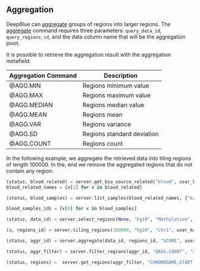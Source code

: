 ## Aggregation

DeepBlue can [aggregate](http://deepblue.mpi-inf.mpg.de/api.php#api-aggregate) groups of regions into larger regions.
The [aggregate](http://deepblue.mpi-inf.mpg.de/api.php#api-aggregate) command requires three parameters: `query_data_id`, `query_regions_id`, and the data column name that will be the aggregation pivot.

It is possible to retrieve the aggregation result with the aggregation metafield:

| Aggregation Command | Description                |
|---------------------|----------------------------|
| @AGG.MIN            | Regions minimum value      |
| @AGG.MAX            | Regions maximum value      |
| @AGG.MEDIAN         | Regions median value       |
| @AGG.MEAN           | Regions mean               |
| @AGG.VAR            | Regions variance           |
| @AGG.SD             | Regions standard deviation |
| @AGG.COUNT          | Regions count              |


In the following example, we aggregate the retrieved data into tiling regions of length 100000.
In the, end we remove the aggregated regions that do not contain any region:

```python
(status, blood_related) = server.get_bio_source_related("blood", user_key)
blood_related_names = [x[1] for x in blood_related]

(status, blood_samples) = server.list_samples(blood_related_names, {"karyotype":"cancer"}, user_key)

blood_samples_ids = [x[0] for x in blood_samples]

(status, data_id) = server.select_regions(None, "hg19", "Methylation", blood_samples_ids, None, None, "chr1", None, None, user_key)

(s, regions_id) = server.tiling_regions(100000, "hg19", "chr1", user_key)

(status, aggr_id) = server.aggregate(data_id, regions_id, "SCORE", user_key)

(status, aggr_filter) = server.filter_regions(aggr_id, "@AGG.COUNT", ">", "0", "integer", user_key)

(status, regions) =  server.get_regions(aggr_filter, "CHROMOSOME,START,END,@AGG.MIN,@AGG.MAX,@AGG.MEDIAN,@AGG.MEAN,@AGG.SD,@AGG.COUNT", user_key)
```